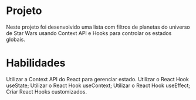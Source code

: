 # Projeto
Neste projeto foi desenvolvido uma lista com filtros de planetas do universo de Star Wars usando Context API e Hooks para controlar os estados globais.

# Habilidades

Utilizar a Context API do React para gerenciar estado.
Utilizar o React Hook useState;
Utilizar o React Hook useContext;
Utilizar o React Hook useEffect;
Criar React Hooks customizados.
